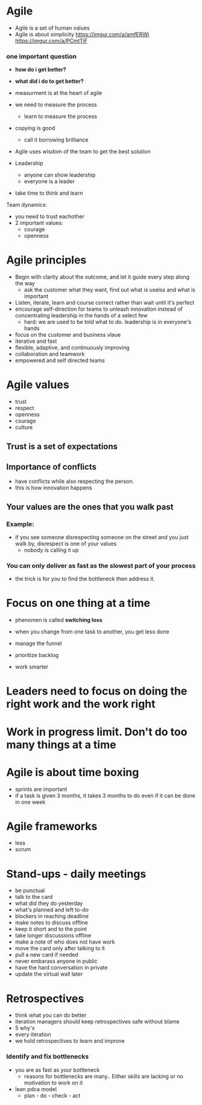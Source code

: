 # Agile
- Agile is a set of human values
- Agile is about simplicity
https://imgur.com/a/amfERWi
https://imgur.com/a/PCmtTjF
### one important question
- **how do i get better?**
- **what did i do to get better?**

- measurment is at the heart of agile
- we need to measure the process
  - learn to measure the process
 
- copying is good
  - call it borrowing brilliance

- Agile uses wisdom of the team to get the best solution
- Leadership
  - anyone can show leadership
  - everyone is a leader

- take time to think and learn

Team dynamics:
- you need to trust eachother
- 2 important values:
  - courage
  - openness

# Agile principles
- Begin with clarity about the outcome, and let it guide every step along the way
  - ask the customer what they want, find out what is uselss and what is important
- Listen, iterate, learn and course correct rather than wait until it's perfect
- encourage self-direction for teams to unleash innovation instead of concentrating leadership in the hands of a select few
  - hard: we are used to be told what to do. leadership is in everyone's hands
- focus on the customer and business vlaue
- iterative and fast
- flexible, adaptive, and continuously improving
- collaboration and teamwork
- empowered and self directed teams

# Agile values
- trust
- respect
- openness
- courage
- culture

## Trust is a set of expectations

## Importance of conflicts
- have conflicts while also respecting the person.
- this is how innovation happens

## Your values are the ones that you walk past
### Example:
- if you see someone disrespecting someone on the street and you just walk by, disrespect is one of your values
  -  nobody is calling it up
  
### You can only deliver as fast as the slowest part of your process
- the trick is for you to find the bottleneck then address it.

# Focus on one thing at a time
- phenomen is called **switching loss**
- when you change from one task to another, you get less done

- manage the funnel
- prioritize backlog
- work smarter

# Leaders need to focus on doing the right work and the work right
# Work in progress limit. Don't do too many things at a time

# Agile is about time boxing
- sprints are important
- if a task is given 3 months, it takes 3 months to do even if it can be done in one week

# Agile frameworks
- less
- scrum


# Stand-ups - daily meetings
- be punctual
- talk to the card
- what did they do yesterday
- what's planned and left to-do
- blockers in reaching deadline
- make notes to discuss offline
- keep it short and to the point
- take longer discussions offline
- make a note of who does not have work
- move the card only after talking to it
- pull a new card if needed
- never embarass anyone in public
- have the hard conversation in private
- update the virtual wall later

# Retrospectives
- think what you can do better
- iteration managers should keep retrospectives safe without blame
- 5 why's
- every iteration
- we hold retrospectives to learn and improve


### Identify and fix bottlenecks
- you are as fast as your bottleneck
  - reasons for bottlenecks are many.. Either skills are lacking or no motivation to work on it
- lean pdca model
  - plan - do - check - act
